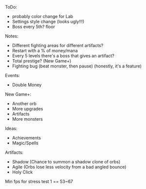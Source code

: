 ToDo: 
- probably color change for Lab
- Settings style change (looks ugly!!!)
- Boss every 5th? floor

Notes: 
- Different fighting areas for different artifacts?
- Restart with a % of money/mana
- Every 5 levels there's a boss that gives an artifact?
- Total prestige? (New Game+)
- Fighting bug (beat monster, then pause) (honestly, it's a feature)


Events:
- Double Money

New Game+:
- Another orb
- More upgrades
- Artifacts
- More monsters 

Ideas: 
- Achievements
- Magic/Spells

Artifacts: 
- Shadow (Chance to summon a shadow clone of orbs)
- Agile (Orbs lose less velocity from a bad angled bounce)
- Holy Click

Min fps for stress test 1 == 53~67